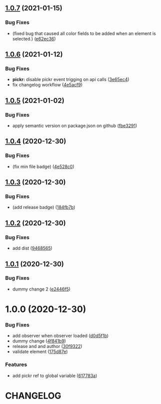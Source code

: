 ## [1.0.7](https://github.com/CoCreate-app/CoCreate-styles/compare/v1.0.6...v1.0.7) (2021-01-15)


### Bug Fixes

* (fixed bug that caused all color fields to be added when an element is selected.) ([e62ec36](https://github.com/CoCreate-app/CoCreate-styles/commit/e62ec362de68cfaedb68094ce23a0581365ac377))

## [1.0.6](https://github.com/CoCreate-app/CoCreate-styles/compare/v1.0.5...v1.0.6) (2021-01-12)


### Bug Fixes

* **pickr:** disable pickr event trigging on api calls ([3e65ec4](https://github.com/CoCreate-app/CoCreate-styles/commit/3e65ec44f0dcdcf18745aef2fb0768d889766989))
* fix changelog workflow ([4e5acf9](https://github.com/CoCreate-app/CoCreate-styles/commit/4e5acf935a62b3c99c1c5218c409a30b8afe3cbd))

## [1.0.5](https://github.com/CoCreate-app/CoCreate-styles/compare/v1.0.4...v1.0.5) (2021-01-02)


### Bug Fixes

* apply semantic version on package.json on github ([fbe3291](https://github.com/CoCreate-app/CoCreate-styles/commit/fbe329182ee4c277fffe16dbbc7dd3b06a658e44))

## [1.0.4](https://github.com/CoCreate-app/CoCreate-styles/compare/v1.0.3...v1.0.4) (2020-12-30)


### Bug Fixes

* (fix min file badge) ([4e528c0](https://github.com/CoCreate-app/CoCreate-styles/commit/4e528c0d50d60da69f38b71f312b3bfe57d78868))

## [1.0.3](https://github.com/CoCreate-app/CoCreate-styles/compare/v1.0.2...v1.0.3) (2020-12-30)


### Bug Fixes

* (add release badge) ([184fb7b](https://github.com/CoCreate-app/CoCreate-styles/commit/184fb7b20475674f1cf7f2eed8b54425855cacde))

## [1.0.2](https://github.com/CoCreate-app/CoCreate-styles/compare/v1.0.1...v1.0.2) (2020-12-30)


### Bug Fixes

* add dist ([9468565](https://github.com/CoCreate-app/CoCreate-styles/commit/9468565f3783a598f1fe62b6c740e5c87b854052))

## [1.0.1](https://github.com/CoCreate-app/CoCreate-styles/compare/v1.0.0...v1.0.1) (2020-12-30)


### Bug Fixes

* dummy change 2 ([e2446f5](https://github.com/CoCreate-app/CoCreate-styles/commit/e2446f560db38f1a94bbce772a0f285b6e83fe4f))

# 1.0.0 (2020-12-30)


### Bug Fixes

* add observer when observer loaded ([d0d5f1b](https://github.com/CoCreate-app/CoCreate-styles/commit/d0d5f1b5c8e940530bb76ab059f89fc0f597c7fb))
* dummy change ([4f841b9](https://github.com/CoCreate-app/CoCreate-styles/commit/4f841b97bebbe22f5da5e5ffc3f8163611d2c888))
* release and and author ([30f9322](https://github.com/CoCreate-app/CoCreate-styles/commit/30f9322be5f3f945da35bc334059f590768fb742))
* validate element ([175d87e](https://github.com/CoCreate-app/CoCreate-styles/commit/175d87e08b031c1241a3e019e2198f07e80944ad))


### Features

* add pickr ref to global variable ([617783a](https://github.com/CoCreate-app/CoCreate-styles/commit/617783aea0bd048e788ca5e48806829adcddacb0))

# CHANGELOG
